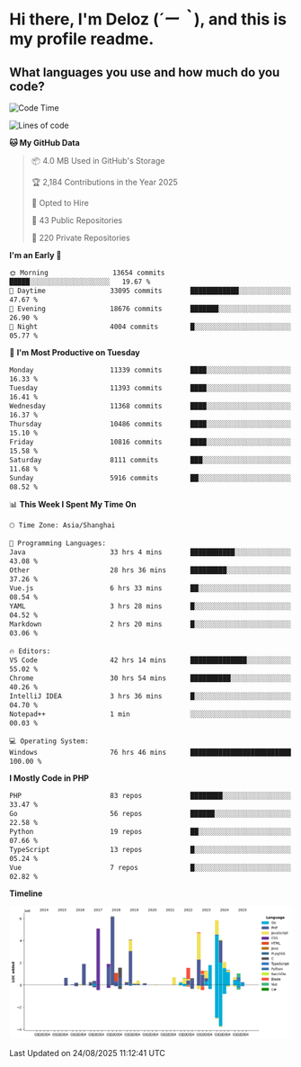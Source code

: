 # **Hi there, I'm Deloz (*´ー｀*), and this is my profile readme.**

## **What languages you use and how much do you code?**

<!--START_SECTION:waka-->
![Code Time](http://img.shields.io/badge/Code%20Time-7%2C252%20hrs%2058%20mins-blue)

![Lines of code](https://img.shields.io/badge/From%20Hello%20World%20I%27ve%20Written-52.6%20million%20lines%20of%20code-blue)

**🐱 My GitHub Data** 

> 📦 4.0 MB Used in GitHub's Storage 
 > 
> 🏆 2,184 Contributions in the Year 2025
 > 
> 💼 Opted to Hire
 > 
> 📜 43 Public Repositories 
 > 
> 🔑 220 Private Repositories 
 > 
**I'm an Early 🐤** 

```text
🌞 Morning                13654 commits       █████░░░░░░░░░░░░░░░░░░░░   19.67 % 
🌆 Daytime                33095 commits       ████████████░░░░░░░░░░░░░   47.67 % 
🌃 Evening                18676 commits       ███████░░░░░░░░░░░░░░░░░░   26.90 % 
🌙 Night                  4004 commits        █░░░░░░░░░░░░░░░░░░░░░░░░   05.77 % 
```
📅 **I'm Most Productive on Tuesday** 

```text
Monday                   11339 commits       ████░░░░░░░░░░░░░░░░░░░░░   16.33 % 
Tuesday                  11393 commits       ████░░░░░░░░░░░░░░░░░░░░░   16.41 % 
Wednesday                11368 commits       ████░░░░░░░░░░░░░░░░░░░░░   16.37 % 
Thursday                 10486 commits       ████░░░░░░░░░░░░░░░░░░░░░   15.10 % 
Friday                   10816 commits       ████░░░░░░░░░░░░░░░░░░░░░   15.58 % 
Saturday                 8111 commits        ███░░░░░░░░░░░░░░░░░░░░░░   11.68 % 
Sunday                   5916 commits        ██░░░░░░░░░░░░░░░░░░░░░░░   08.52 % 
```


📊 **This Week I Spent My Time On** 

```text
🕑︎ Time Zone: Asia/Shanghai

💬 Programming Languages: 
Java                     33 hrs 4 mins       ███████████░░░░░░░░░░░░░░   43.08 % 
Other                    28 hrs 36 mins      █████████░░░░░░░░░░░░░░░░   37.26 % 
Vue.js                   6 hrs 33 mins       ██░░░░░░░░░░░░░░░░░░░░░░░   08.54 % 
YAML                     3 hrs 28 mins       █░░░░░░░░░░░░░░░░░░░░░░░░   04.52 % 
Markdown                 2 hrs 20 mins       █░░░░░░░░░░░░░░░░░░░░░░░░   03.06 % 

🔥 Editors: 
VS Code                  42 hrs 14 mins      ██████████████░░░░░░░░░░░   55.02 % 
Chrome                   30 hrs 54 mins      ██████████░░░░░░░░░░░░░░░   40.26 % 
IntelliJ IDEA            3 hrs 36 mins       █░░░░░░░░░░░░░░░░░░░░░░░░   04.70 % 
Notepad++                1 min               ░░░░░░░░░░░░░░░░░░░░░░░░░   00.03 % 

💻 Operating System: 
Windows                  76 hrs 46 mins      █████████████████████████   100.00 % 
```

**I Mostly Code in PHP** 

```text
PHP                      83 repos            ████████░░░░░░░░░░░░░░░░░   33.47 % 
Go                       56 repos            ██████░░░░░░░░░░░░░░░░░░░   22.58 % 
Python                   19 repos            ██░░░░░░░░░░░░░░░░░░░░░░░   07.66 % 
TypeScript               13 repos            █░░░░░░░░░░░░░░░░░░░░░░░░   05.24 % 
Vue                      7 repos             █░░░░░░░░░░░░░░░░░░░░░░░░   02.82 % 
```



**Timeline**

![Lines of Code chart](https://raw.githubusercontent.com/deloz/deloz/main/assets/bar_graph.png)


 Last Updated on 24/08/2025 11:12:41 UTC
<!--END_SECTION:waka-->
